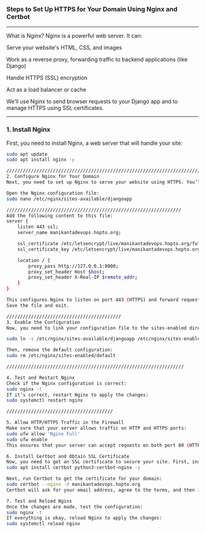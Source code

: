 ### **Steps to Set Up HTTPS for Your Domain Using Nginx and Certbot**

---

 What is Nginx?
Nginx is a powerful web server. It can:

Serve your website's HTML, CSS, and images

Work as a reverse proxy, forwarding traffic to backend applications (like Django)

Handle HTTPS (SSL) encryption

Act as a load balancer or cache

We’ll use Nginx to send browser requests to your Django app and to manage HTTPS using SSL certificates.

---

### **1. Install Nginx**

First, you need to install Nginx, a web server that will handle your site:

```bash
sudo apt update
sudo apt install nginx -y

////////////////////////////////////////////////////////////////////////////
2. Configure Nginx for Your Domain
Next, you need to set up Nginx to serve your website using HTTPS. You’ll create a configuration file for your domain.

Open the Nginx configuration file:
sudo nano /etc/nginx/sites-available/djangoapp

////////////////////////////////////////////////////////////////
Add the following content to this file:
server {
    listen 443 ssl;
    server_name manikantadevops.hopto.org;

    ssl_certificate /etc/letsencrypt/live/manikantadevops.hopto.org/fullchain.pem;
    ssl_certificate_key /etc/letsencrypt/live/manikantadevops.hopto.org/privkey.pem;

    location / {
        proxy_pass http://127.0.0.1:8000;
        proxy_set_header Host $host;
        proxy_set_header X-Real-IP $remote_addr;
    }
}

This configures Nginx to listen on port 443 (HTTPS) and forward requests to your Django app running on port 8000.
Save the file and exit.

//////////////////////////////////////////
3. Enable the Configuration
Now, you need to link your configuration file to the sites-enabled directory, so Nginx can use it:

sudo ln -s /etc/nginx/sites-available/djangoapp /etc/nginx/sites-enabled/

Then, remove the default configuration:
sudo rm /etc/nginx/sites-enabled/default

/////////////////////////////////////////////////////////////////

4. Test and Restart Nginx
Check if the Nginx configuration is correct:
sudo nginx -t
If it’s correct, restart Nginx to apply the changes:
sudo systemctl restart nginx

///////////////////////////////////////

5. Allow HTTP/HTTPS Traffic in the Firewall
Make sure that your server allows traffic on HTTP and HTTPS ports:
sudo ufw allow 'Nginx Full'
sudo ufw enable
This ensures that your server can accept requests on both port 80 (HTTP) and port 443 (HTTPS).

6. Install Certbot and Obtain SSL Certificate
Now, you need to get an SSL certificate to secure your site. First, install Certbot, which will automatically get and configure the SSL certificate for your domain:
sudo apt install certbot python3-certbot-nginx -y

Next, run Certbot to get the certificate for your domain:
sudo certbot --nginx -d manikantadevops.hopto.org
Certbot will ask for your email address, agree to the terms, and then it will obtain and install the SSL certificate.

7. Test and Reload Nginx
Once the changes are made, test the configuration:
sudo nginx -t
If everything is okay, reload Nginx to apply the changes:
sudo systemctl reload nginx





